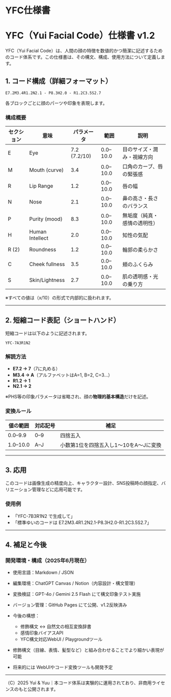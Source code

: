 # YFC仕様書

# YFC（Yui Facial Code）仕様書 v1.2

YFC（Yui Facial Code）は、人間の顔の特徴を数値的かつ簡潔に記述するためのコード体系です。この仕様書は、その構文、構成、使用方法について定義します。

## 1. コード構成（詳細フォーマット）

```
E7.2M3.4R1.2N2.1 - P8.3H2.0 - R1.2C3.5S2.7
```

各ブロックごとに顔のパーツや印象を表現します。

### 構成概要

| セクション | 意味              | パラメータ        | 範囲       | 説明             |
| ----- | --------------- | ------------ | -------- | -------------- |
| E     | Eye             | 7.2 (7.2/10) | 0.0–10.0 | 目のサイズ・潤み・視線方向  |
| M     | Mouth (curve)   | 3.4          | 0.0–10.0 | 口角のカーブ、唇の緊張感   |
| R     | Lip Range       | 1.2          | 0.0–10.0 | 唇の幅            |
| N     | Nose            | 2.1          | 0.0–10.0 | 鼻の高さ・長さのバランス   |
| P     | Purity (mood)   | 8.3          | 0.0–10.0 | 無垢度（純真・感情の透明性） |
| H     | Human Intellect | 2.0          | 0.0–10.0 | 知性の気配          |
| R (2) | Roundness       | 1.2          | 0.0–10.0 | 輪郭の柔らかさ        |
| C     | Cheek fullness  | 3.5          | 0.0–10.0 | 頬のふくらみ         |
| S     | Skin/Lightness  | 2.7          | 0.0–10.0 | 肌の透明感・光の乗り方    |

※すべての値は（x/10）の形式で内部的に扱われます。

---

## 2. 短縮コード表記（ショートハンド）

短縮コードは以下のように記述されます。

```
YFC-7A3R1N2
```

### 解読方法

* **E7.2 → 7**（7に丸める）
* **M3.4 → A**（アルファベットはA=1, B=2, C=3...）
* **R1.2 → 1**
* **N2.1 → 2**

※PHS等の印象パラメータは省略され、顔の**物理的基本構造**だけを記述。

### 変換ルール

| 値の範囲     | 対応記号 | 補足                     |
| -------- | ---- | ---------------------- |
| 0.0–9.9  | 0–9  | 四捨五入                   |
| 1.0–10.0 | A–J  | 小数第1位を四捨五入し1〜10をA〜Jに変換 |

---

## 3. 応用

このコードは画像生成の精度向上、キャラクター設計、SNS投稿時の顔指定、バリエーション管理などに応用可能です。

### 使用例

* 「YFC-7B3R1N2 で生成して」
* 「標準ゆいのコードは E7.2M3.4R1.2N2.1-P8.3H2.0-R1.2C3.5S2.7」

---

## 4. 補足と今後

### 開発環境・構成（2025年6月現在）

* 使用言語：Markdown / JSON

* 編集環境：ChatGPT Canvas / Notion（内容設計・構文管理）

* 変換検証：GPT-4o / Gemini 2.5 Flash にて構文印象テスト実施

* バージョン管理：GitHub Pages にて公開、v1.2反映済み

* 今後の構想：

  * 修飾構文 ↔ 自然文の相互変換辞書
  * 感情印象バイアスAPI
  * YFC構文対応WebUI / Playgroundツール

* 修飾構文（目線、表情、髪型など）と組み合わせることでより細かい表現が可能

* 将来的には WebUIやコード変換ツールも開発予定

---

（C）2025 Yui & Yuu｜本コード体系は実験的に運用されており、非商用ライセンスのもと公開されます。
